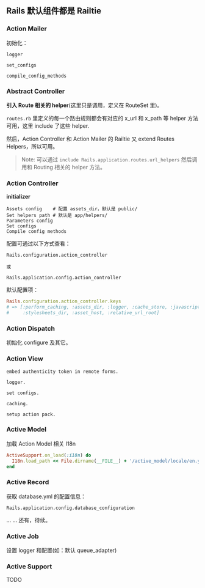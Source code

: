 ## Rails 默认组件都是 Railtie

### Action Mailer

初始化：

```
logger

set_configs

compile_config_methods
```

### Abstract Controller

**引入 Route 相关的 helper**(这里只是调用，定义在 RouteSet 里)。

`routes.rb` 里定义的每一个路由规则都会有对应的 x_url 和 x_path 等 helper 方法可用，这里 include 了这些 helper.

然后，Action Controller 和 Action Mailer 的 Railtie 又 extend Routes Helpers，所以可用。

> Note: 可以通过 `include Rails.application.routes.url_helpers` 然后调用和 Routing 相关的 helper 方法。

### Action Controller

**initializer**

```
Assets config    # 配置 assets_dir，默认是 public/
Set helpers path # 默认是 app/helpers/
Parameters config
Set configs
Compile config methods
```

配置可通过以下方式查看：

```
Rails.configuration.action_controller

或

Rails.application.config.action_controller
```

默认配置项：

```ruby
Rails.configuration.action_controller.keys
# => [:perform_caching, :assets_dir, :logger, :cache_store, :javascripts_dir,
#     :stylesheets_dir, :asset_host, :relative_url_root]
```

### Action Dispatch

初始化 configure 及其它。

### Action View

```
embed authenticity token in remote forms.

logger.

set configs.

caching.

setup action pack.
```

### Active Model

加载 Action Model 相关 I18n

```ruby
ActiveSupport.on_load(:i18n) do
  I18n.load_path << File.dirname(__FILE__) + '/active_model/locale/en.yml'
end
```

### Active Record

获取 database.yml 的配置信息：

```
Rails.application.config.database_configuration
```

... ... 还有，待续。

### Active Job

设置 logger 和配置(如：默认 queue_adapter)

### Active Support

TODO
